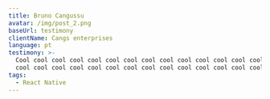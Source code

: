 ```yaml
---
title: Bruno Cangussu
avatar: /img/post_2.png
baseUrl: testimony
clientName: Cangs enterprises
language: pt
testimony: >-
  Cool cool cool cool cool cool cool cool cool cool cool cool cool cool cool
  cool cool cool cool cool cool cool cool cool cool cool cool cool cool
tags:
  - React Native
---
```


